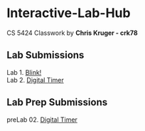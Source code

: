# Interactive-Lab-Hub

CS 5424 Classwork by **Chris Kruger - crk78**

## Lab Submissions

Lab 1. [Blink!](https://github.com/ckruger0/IDD-Fa18-Lab1) <BR>
Lab 2. [Digital Timer](https://github.com/ckruger0/IDD-Fa18-Lab2)

## Lab Prep Submissions

preLab 02. [Digital Timer](https://github.com/ckruger0/Interactive-Lab-Hub/blob/master/prelab2.md)

